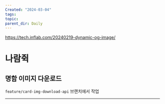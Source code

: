 ```yaml
---
Created: "2024-03-04"
tags: 
topic: 
parent_dir: Daily
---
```

https://tech.inflab.com/20240219-dynamic-og-image/
# 나람쥑
## 명함 이미지 다운로드 
`feature/card-img-download-api` 브랜치에서 작업


---  

